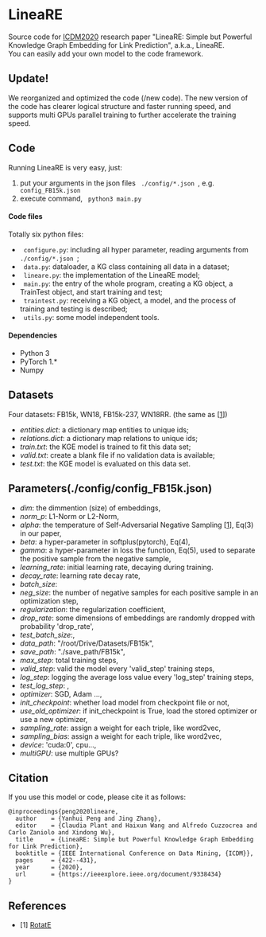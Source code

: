 # LineaRE
Source code for [ICDM2020](http://icdm2020.bigke.org/) research paper "LineaRE: Simple but Powerful
Knowledge Graph Embedding for Link Prediction", a.k.a., LineaRE.<br>
You can easily add your own model to the code framework.

## Update!
We reorganized and optimized the code (/new code).
The new version of the code has clearer logical structure and faster running speed,
and supports multi GPUs parallel training to further accelerate the training speed.

## Code
Running LineaRE is very easy, just:
1. put your arguments in the json files <code> ./config/*.json </code>, e.g. <code> config_FB15k.json </code>
2. execute command, <code> python3 main.py </code>
#### Code files
Totally six python files:
* <code> configure.py</code>: including all hyper parameter, reading arguments from <code> ./config/*.json </code>;
* <code> data.py</code>: dataloader, a KG class containing all data in a dataset;
* <code> lineare.py</code>: the implementation of the LineaRE model;
* <code> main.py</code>: the entry of the whole program, creating a KG object, a TrainTest object, and start training and test;
* <code> traintest.py</code>: receiving a KG object, a model, and the process of training and testing is described;
* <code> utils.py</code>: some model independent tools.
#### Dependencies
* Python 3
* PyTorch 1.*
* Numpy

## Datasets
Four datasets: FB15k, WN18, FB15k-237, WN18RR.
(the same as [[1](#refer-1)])
 - *entities.dict*: a dictionary map entities to unique ids;
 - *relations.dict*: a dictionary map relations to unique ids;
 - *train.txt*: the KGE model is trained to fit this data set;
 - *valid.txt*: create a blank file if no validation data is available;
 - *test.txt*: the KGE model is evaluated on this data set.

## Parameters(./config/config_FB15k.json)
 - *dim*: the dimmention (size) of embeddings,
 - *norm_p*: L1-Norm or L2-Norm,
 - *alpha*: the temperature of Self-Adversarial Negative Sampling [[1](#refer-1)], Eq(3) in our paper,
 - *beta*: a hyper-parameter in softplus(pytorch), Eq(4),
 - *gamma*: a hyper-parameter in loss the function, Eq(5), used to separate the positive sample from the negative sample,
 - *learning_rate*: initial learning rate, decaying during training.
 - *decay_rate*: learning rate decay rate,
 - *batch_size*: 
 - *neg_size*: the number of negative samples for each positive sample in an optimization step,
 - *regularization*: the regularization coefficient,
 - *drop_rate*: some dimensions of embeddings are randomly dropped with probability 'drop_rate',
 - *test_batch_size*:,
 - *data_path*: "/root/Drive/Datasets/FB15k",
 - *save_path*: "./save_path/FB15k",
 - *max_step*: total training steps,
 - *valid_step*: valid the model every 'valid_step' training steps,
 - *log_step*: logging the average loss value every 'log_step' training steps,
 - *test_log_step*: ,
 - *optimizer*: SGD, Adam ...,
 - *init_checkpoint*: whether load model from checkpoint file or not,
 - *use_old_optimizer*: if init_checkpoint is True, load the stored optimizer or use a new optimizer,
 - *sampling_rate*: assign a weight for each triple, like word2vec,
 - *sampling_bias*: assign a weight for each triple, like word2vec,
 - *device*: 'cuda:0', cpu...,
 - *multiGPU*: use multiple GPUs?

## Citation
If you use this model or code, please cite it as follows:
```
@inproceedings{peng2020lineare,
  author    = {Yanhui Peng and Jing Zhang},
  editor    = {Claudia Plant and Haixun Wang and Alfredo Cuzzocrea and Carlo Zaniolo and Xindong Wu},
  title     = {LineaRE: Simple but Powerful Knowledge Graph Embedding for Link Prediction},
  booktitle = {IEEE International Conference on Data Mining, {ICDM}},
  pages     = {422--431},
  year      = {2020},
  url       = {https://ieeexplore.ieee.org/document/9338434}
}
```

## References
<div id="refer-1"></div>

- [1] [RotatE](https://github.com/DeepGraphLearning/KnowledgeGraphEmbedding)
